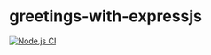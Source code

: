 # greetings-with-expressjs

[![Node.js CI](https://github.com/Kamvandwanya7/greetings-with-expressjs/actions/workflows/node.js.yml/badge.svg)](https://github.com/Kamvandwanya7/greetings-with-expressjs/actions/workflows/node.js.yml)
